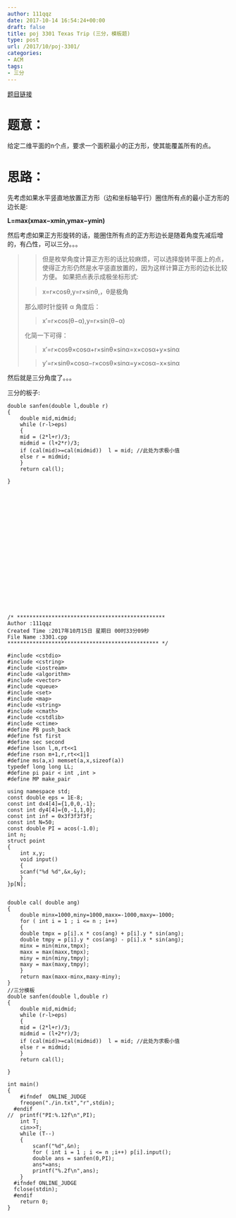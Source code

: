 ```yaml
---
author: 111qqz
date: 2017-10-14 16:54:24+00:00
draft: false
title: poj 3301 Texas Trip (三分，模板题)
type: post
url: /2017/10/poj-3301/
categories:
- ACM
tags:
- 三分
---
```


[题目链接](http://poj.org/problem?id=3301)



# 题意：



给定二维平面的n个点，要求一个面积最小的正方形，使其能覆盖所有的点。



# 思路：



先考虑如果水平竖直地放置正方形（边和坐标轴平行）圈住所有点的最小正方形的边长是:



**L=max(xmax−xmin,ymax−ymin)**





然后考虑如果正方形旋转的话，能圈住所有点的正方形边长是随着角度先减后增的，有凸性，可以三分。。。









<blockquote>

> 
> 但是枚举角度计算正方形的话比较麻烦，可以选择旋转平面上的点，使得正方形仍然是水平竖直放置的，因为这样计算正方形的边长比较方便。
如果把点表示成极坐标形式:

> 
> x=r×cosθ,y=r×sinθ,，θ是极角
> 
> 
那么顺时针旋转 α 角度后：

> 
> x′=r×cos(θ−α),y=r×sin(θ−α)
> 
> 
化简一下可得：

> 
> x′=r×cosθ×cosα+r×sinθ×sinα=x×cosα+y×sinα
> 
> 

> 
> y′=r×sinθ×cosα−r×cosθ×sinα=y×cosα−x×sinα
> 
> 

> 
> </blockquote>





然后就是三分角度了。。。





三分的板子:







    
    double sanfen(double l,double r)
    {
        double mid,midmid;
        while (r-l>eps)
        {
        mid = (2*l+r)/3;
        midmid = (l+2*r)/3;
        if (cal(mid)>=cal(midmid))  l = mid; //此处为求极小值
        else r = midmid;
        }
        return cal(l);
    
    }




















    
    /* ***********************************************
    Author :111qqz
    Created Time :2017年10月15日 星期日 00时33分09秒
    File Name :3301.cpp
    ************************************************ */
    
    #include <cstdio>
    #include <cstring>
    #include <iostream>
    #include <algorithm>
    #include <vector>
    #include <queue>
    #include <set>
    #include <map>
    #include <string>
    #include <cmath>
    #include <cstdlib>
    #include <ctime>
    #define PB push_back
    #define fst first
    #define sec second
    #define lson l,m,rt<<1
    #define rson m+1,r,rt<<1|1
    #define ms(a,x) memset(a,x,sizeof(a))
    typedef long long LL;
    #define pi pair < int ,int >
    #define MP make_pair
    
    using namespace std;
    const double eps = 1E-8;
    const int dx4[4]={1,0,0,-1};
    const int dy4[4]={0,-1,1,0};
    const int inf = 0x3f3f3f3f;
    const int N=50;
    const double PI = acos(-1.0);
    int n;
    struct point
    {
        int x,y;
        void input()
        {
        scanf("%d %d",&x,&y);
        }
    }p[N];
    
    
    double cal( double ang)
    {
        double minx=1000,miny=1000,maxx=-1000,maxy=-1000;
        for ( int i = 1 ; i <= n ; i++)
        {
        double tmpx = p[i].x * cos(ang) + p[i].y * sin(ang);
        double tmpy = p[i].y * cos(ang) - p[i].x * sin(ang);
        minx = min(minx,tmpx);
        maxx = max(maxx,tmpx);
        miny = min(miny,tmpy);
        maxy = max(maxy,tmpy);
        }
        return max(maxx-minx,maxy-miny);
    }
    //三分模板
    double sanfen(double l,double r)
    {
        double mid,midmid;
        while (r-l>eps)
        {
        mid = (2*l+r)/3;
        midmid = (l+2*r)/3;
        if (cal(mid)>=cal(midmid))  l = mid; //此处为求极小值
        else r = midmid;
        }
        return cal(l);
    
    }
        
    int main()
    {
        #ifndef  ONLINE_JUDGE 
        freopen("./in.txt","r",stdin);
      #endif
    //  printf("PI:%.12f\n",PI);
        int T;
        cin>>T;
        while (T--)
        {
            scanf("%d",&n);
            for ( int i = 1 ; i <= n ;i++) p[i].input();
            double ans = sanfen(0,PI);
            ans*=ans;
            printf("%.2f\n",ans);
        }
      #ifndef ONLINE_JUDGE  
      fclose(stdin);
      #endif
        return 0;
    }
    





